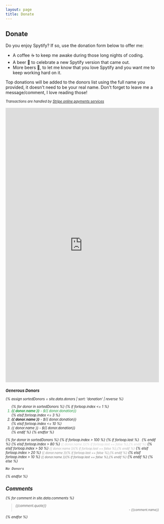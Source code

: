 ```yaml
---
layout: page
title: Donate
---
```


## Donate

Do you enjoy Spytify? If so, use the donation form below to offer me:

- A coffee ☕ to keep me awake during those long nights of coding.
- A beer 🍺 to celebrate a new Spytify version that came out.
- More beers 🍻, to let me know that you love Spytify and you want me to keep working hard on it.

Top donations will be added to the donors list using the full name you provided, it doesn't need to be your real name. Don't forget to leave me a message/comment, I love reading those!

<i style="font-size:80%">Transactions are handled by <a href="https://stripe.com/en-ca">Stripe online payments services</a>

<!-- by default otherwise you can choose to proceed with <a href="https://www.paypal.com/ca/webapps/mpp/about">Paypal</a> instead of completing the third step.</i> -->

<!-- ## IssueHunt
Spytify is also on IssueHunt, an issue tracker that lets you **post a bounty on an issue**, a way to attract bounty hunters (devs) attention to get your feature coded or a bug fixed.

Contribute by adding **a bounty 💰** on an issue listed [here](https://issuehunt.io/r/jwallet/spy-spotify?tab=idle) that you wish to see solved or **hunt one 🦉** to be rewarded.

<a href="https://issuehunt.io/r/jwallet/spy-spotify"><img src="./assets/images/isohunt_badge.svg" /></a> -->

<!-- [![Donate](https://img.shields.io/badge/Donate via-PayPal.Me-success.svg)](https://www.paypal.com/paypalme/spyspotify) -->

<article class="donate">
    <section style="display:flex;flex-direction:column;">
        <script src="https://donorbox.org/widget.js" paypalExpress="false"></script><iframe allowpaymentrequest="" frameborder="0" height="900px" name="donorbox" scrolling="no" seamless="seamless" src="https://donorbox.org/embed/spytify" style="width: auto; max-height:none!important"></iframe>
    </section>
    <section>
        <h3>Generous Donors</h3>
        {% assign sortedDonors = site.data.donors | sort: 'donation' | reverse %}
        <ol>
            {% for donor in sortedDonors %}
                {% if forloop.index <= 1 %}
                    <li style="color:#1E963C;"><strong>{{ donor.name }}</strong> - <em>${{ donor.donation}}</em></li>
                {% elsif forloop.index <= 3 %}
                    <li><strong>{{ donor.name }}</strong> - <em>${{ donor.donation}}</em></li>
                {% elsif forloop.index <= 10 %}
                    <li>{{ donor.name }} - <em>${{ donor.donation}}</em></li>
                {% endif %}
            {% endfor %}
        </ol>
        {% for donor in sortedDonors %}
            {% if forloop.index > 100 %}
                {% if forloop.last %}<span style="font-size:90%;color:#ccc;">...</span>{% endif %}
            {% elsif forloop.index > 80 %}
                <span style="font-size:90%;color:#ccc;">{{ donor.name }}{% if forloop.last == false %},{% endif %}</span>
            {% elsif forloop.index > 50 %}
                <span style="font-size:90%;color:#aaa;">{{ donor.name }}{% if forloop.last == false %},{% endif %}</span>
            {% elsif forloop.index > 20 %}
                <span style="font-size:90%;color:#888;">{{ donor.name }}{% if forloop.last == false %},{% endif %}</span>
            {% elsif forloop.index > 10 %}
                <span style="font-size:90%;color:#666;">{{ donor.name }}{% if forloop.last == false %},{% endif %}</span>
            {% endif %}
        {% else %}
            <pre>No Donors</pre>
        {% endfor %}
    </section>
</article>

## Comments

{% for comment in site.data.comments %}

<blockquote>{{comment.quote}}
    <div style="text-align:right;font-size:90%;">- {{comment.name}}</div>
</blockquote>

{% endfor %}

